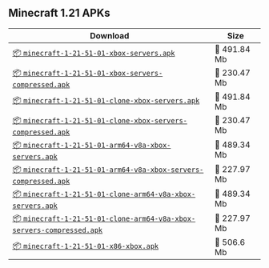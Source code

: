 ## Minecraft 1.21 APKs
| Download | Size |
|----------|------|
| [:package: `minecraft-1-21-51-01-xbox-servers.apk`](https://modscraft.net/en/downloads/13859) | :floppy_disk: 491.84 Mb 
| [:package: `minecraft-1-21-51-01-xbox-servers-compressed.apk`](https://modscraft.net/en/downloads/13860) | :floppy_disk: 230.47 Mb 
| [:package: `minecraft-1-21-51-01-clone-xbox-servers.apk`](https://modscraft.net/en/downloads/13861) | :floppy_disk: 491.84 Mb 
| [:package: `minecraft-1-21-51-01-clone-xbox-servers-compressed.apk`](https://modscraft.net/en/downloads/13862) | :floppy_disk: 230.47 Mb 
| [:package: `minecraft-1-21-51-01-arm64-v8a-xbox-servers.apk`](https://modscraft.net/en/downloads/13863) | :floppy_disk: 489.34 Mb 
| [:package: `minecraft-1-21-51-01-arm64-v8a-xbox-servers-compressed.apk`](https://modscraft.net/en/downloads/13864) | :floppy_disk: 227.97 Mb 
| [:package: `minecraft-1-21-51-01-clone-arm64-v8a-xbox-servers.apk`](https://modscraft.net/en/downloads/13865) | :floppy_disk: 489.34 Mb 
| [:package: `minecraft-1-21-51-01-clone-arm64-v8a-xbox-servers-compressed.apk`](https://modscraft.net/en/downloads/13866) | :floppy_disk: 227.97 Mb 
| [:package: `minecraft-1-21-51-01-x86-xbox.apk`](https://modscraft.net/en/downloads/13867) | :floppy_disk: 506.6 Mb 
